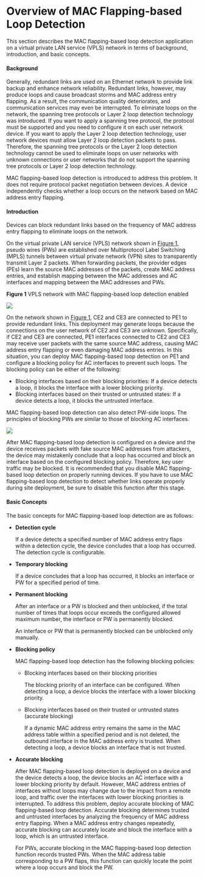 Overview of MAC Flapping-based Loop Detection
=============================================

This section describes the MAC flapping-based loop detection application on a virtual private LAN service (VPLS) network in terms of background, introduction, and basic concepts.

#### Background

Generally, redundant links are used on an Ethernet network
to provide link backup and enhance network reliability. Redundant
links, however, may produce loops and cause broadcast storms and MAC
address entry flapping. As a result, the communication quality deteriorates,
and communication services may even be interrupted. To eliminate loops
on the network, the spanning tree protocols or Layer 2 loop detection
technology was introduced. If you want to apply a spanning tree protocol,
the protocol must be supported and you need to configure it on each
user network device. If you want to apply the Layer 2 loop detection
technology, user network devices must allow Layer 2 loop detection
packets to pass. Therefore, the spanning tree protocols or the Layer
2 loop detection technology cannot be used to eliminate loops on user
networks with unknown connections or user networks that do not support
the spanning tree protocols or Layer 2 loop detection technology.

MAC flapping-based loop detection is introduced to address
this problem. It does not require protocol packet negotiation between
devices. A device independently checks whether a loop occurs on the
network based on MAC address entry flapping.


#### Introduction

Devices can block redundant links based on the frequency of MAC address entry flapping to eliminate loops on the network.

On the virtual private LAN service (VPLS) network shown
in [Figure 1](feature_0003992559.html#EN-US_CONCEPT_0172352701__fig_dc_vrp_mflp_feature_000801), pseudo wires
(PWs) are established over Multiprotocol Label Switching (MPLS) tunnels
between virtual private network (VPN) sites to transparently transmit
Layer 2 packets. When forwarding packets, the provider edges (PEs)
learn the source MAC addresses of the packets, create MAC address
entries, and establish mapping between the MAC addresses and AC interfaces
and mapping between the MAC addresses and PWs.

**Figure 1** VPLS network with MAC flapping-based loop detection enabled
  
![](images/fig_feature_image_0003993364.png)  


On the network shown in [Figure 1](feature_0003992559.html#EN-US_CONCEPT_0172352701__fig_dc_vrp_mflp_feature_000801), CE2 and CE3 are connected
to PE1 to provide redundant links. This deployment may generate loops
because the connections on the user network of CE2 and CE3 are unknown.
Specifically, if CE2 and CE3 are connected, PE1 interfaces connected
to CE2 and CE3 may receive user packets with the same source MAC address,
causing MAC address entry flapping or even damaging MAC address entries.
In this situation, you can deploy MAC flapping-based loop detection
on PE1 and configure a blocking policy for AC interfaces to prevent
such loops. The blocking policy can be either of the following:

* Blocking interfaces based on their blocking priorities: If a device
  detects a loop, it blocks the interface with a lower blocking priority.
* Blocking interfaces based on their trusted or untrusted states:
  If a device detects a loop, it blocks the untrusted interface.

MAC flapping-based loop detection can also detect PW-side
loops. The principles of blocking PWs are similar to those of blocking
AC interfaces.

![](../../../../public_sys-resources/notice_3.0-en-us.png) 

After MAC flapping-based loop detection
is configured on a device and the device receives packets with fake
source MAC addresses from attackers, the device may mistakenly conclude
that a loop has occurred and block an interface based on the configured
blocking policy. Therefore, key user traffic may be blocked. It is
recommended that you disable MAC flapping-based loop detection on
properly running devices. If you have to use MAC flapping-based loop
detection to detect whether links operate properly during site deployment,
be sure to disable this function after this stage.



#### Basic Concepts

The basic concepts for MAC flapping-based loop detection are as follows:

* **Detection cycle**
  
  If a device detects a specified number of MAC address entry flaps within a detection cycle, the device concludes that a loop has occurred. The detection cycle is configurable.
* **Temporary blocking**
  
  If a device concludes that a loop has occurred, it blocks an interface or PW for a specified period of time.
* **Permanent blocking**
  
  After an interface or a PW is blocked and then unblocked, if the total number of times that loops occur exceeds the configured allowed maximum number, the interface or PW is permanently blocked.
  
  An interface or PW that is permanently blocked can be unblocked only manually.
* **Blocking policy**
  
  MAC flapping-based loop detection has the following blocking policies:
  + Blocking interfaces based on their blocking priorities
    
    The blocking priority of an interface can be configured. When detecting a loop, a device blocks the interface with a lower blocking priority.
  + Blocking interfaces based on their trusted or untrusted states (accurate blocking)
    
    If a dynamic MAC address entry remains the same in the MAC address table within a specified period and is not deleted, the outbound interface in the MAC address entry is trusted. When detecting a loop, a device blocks an interface that is not trusted.
* **Accurate blocking**
  
  After MAC flapping-based loop detection is deployed on a device and the device detects a loop, the device blocks an AC interface with a lower blocking priority by default. However, MAC address entries of interfaces without loops may change due to the impact from a remote loop, and traffic over the interfaces with lower blocking priorities is interrupted. To address this problem, deploy accurate blocking of MAC flapping-based loop detection. Accurate blocking determines trusted and untrusted interfaces by analyzing the frequency of MAC address entry flapping. When a MAC address entry changes repeatedly, accurate blocking can accurately locate and block the interface with a loop, which is an untrusted interface.
  
  For PWs, accurate blocking in the MAC flapping-based loop detection function records trusted PWs. When the MAC address table corresponding to a PW flaps, this function can quickly locate the point where a loop occurs and block the PW.